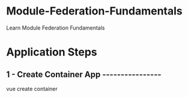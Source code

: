 # Module-Federation-Fundamentals
Learn Module Federation Fundamentals

# Application Steps
## 1 - Create Container App ----------------
vue create container